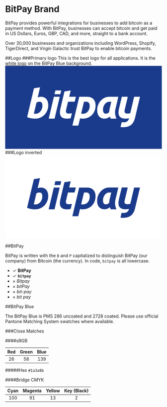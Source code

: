 BitPay Brand
============

BitPay provides powerful integrations for businesses to add bitcoin as a payment method. With BitPay, businesses can accept bitcoin and get paid in US Dollars, Euros, GBP, CAD, and more, straight to a bank account.

Over 30,000 businesses and organizations including WordPress, Shopify, TigerDirect, and Virgin Galactic trust BitPay to enable bitcoin payments.

##Logo
###Primary logo
This is the best logo for all applications. It is the [white logo](bitpay-logo-primary.png) on the BitPay Blue background.
![BitPay Logo](bitpay-logo-full.png)
###Logo inverted
![BitPay Logo Inverse](bitpay-logo-inverse.png)

##BitPay

BitPay is written with the `B` and `P` capitalized to distinguish BitPay (our company) from Bitcoin (the currency). In code, `bitpay` is all lowercase.

- ✓ **BitPay**
- ✓ **`bitpay`**
- × *Bitpay*
- × *bitPay*
- × *bit-pay*
- × *bit pay*

##BitPay Blue

The BitPay Blue is PMS 286 uncoated and 2728 coated. Please use official Pantone Matching System swatches where available.

###Close Matches

####sRGB

| Red | Green | Blue |
|:---:|:-----:|:----:|
|  26  |   58  |  139  |

#####Hex
`#1a3a8b`

####Bridge CMYK

| Cyan | Magenta | Yellow | Key (Black) |
|:----:|:-------:|:------:|:-----------:|
| 100  |   91    |   13    |      2     |
